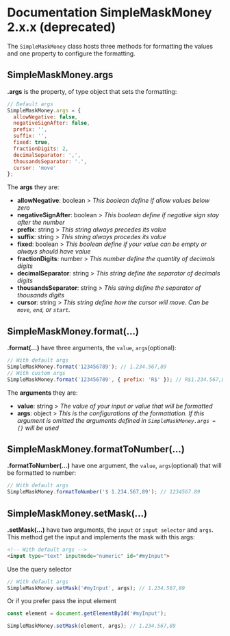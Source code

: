 # Documentation SimpleMaskMoney 2.x.x **(deprecated)**

The ```SimpleMaskMoney``` class hosts three methods for formatting the values and one property to configure the formatting.

## SimpleMaskMoney.args

**.args** is the property, of type object that sets the formatting:

```javascript
// Default args
SimpleMaskMoney.args = {
  allowNegative: false,
  negativeSignAfter: false,
  prefix: '',
  suffix: '',
  fixed: true,
  fractionDigits: 2,
  decimalSeparator: ',',
  thousandsSeparator: '.',
  cursor: 'move'
};
```

The **args** they are:

- **allowNegative**: boolean > *This boolean define if allow values ​​below zero*
- **negativeSignAfter**: boolean > *This boolean define if negative sign stay after the number*
- **prefix**: string > *This string always precedes its value*
- **suffix**: string > *This string always procedes its value*
- **fixed**: boolean > *This boolean define if your value can be empty or always should have value*
- **fractionDigits**: number > *This number define the quantity of decimals digits*
- **decimalSeparator**: string > *This string define the separator of decimals digits*
- **thousandsSeparator**: string > *This string define the separator of thousands digits*
- **cursor**: string > *This string define how the cursor will move. Can be `move`, `end`, or `start`.*

## SimpleMaskMoney.format(...)

**.format(...)** have three arguments, the ```value```, ```args```(optional):

```javascript
// With default args
SimpleMaskMoney.format('123456789'); // 1.234.567,89
// With custom args
SimpleMaskMoney.format('123456789', { prefix: 'R$' }); // R$1.234.567,89
```

The **arguments** they are:

- **value**: string > *The value of your input or value that will be formatted*
- **args**: object > *This is the configurations of the formattation. If this argument is omitted the arguments defined in ```SimpleMaskMoney.args = {}``` will be used*

## SimpleMaskMoney.formatToNumber(...)

**.formatToNumber(...)** have one argument, the ```value```, ```args```(optional) that will be formatted to number:

```javascript
// With default args
SimpleMaskMoney.formatToNumber('$ 1.234.567,89'); // 1234567.89
```

## SimpleMaskMoney.setMask(...)

**.setMask(...)** have two arguments, the ```input``` or ```input selector``` and ```args```.
This method get the input and implements the mask with this args:

```html
<!-- With default args -->
<input type="text" inputmode="numeric" id="#myInput">
```

Use the query selector

```javascript
// With default args
SimpleMaskMoney.setMask('#myInput', args); // 1.234.567,89
```

Or if you prefer pass the input element

```javascript
const element = document.getElementById('#myInput');

SimpleMaskMoney.setMask(element, args); // 1.234.567,89
```

